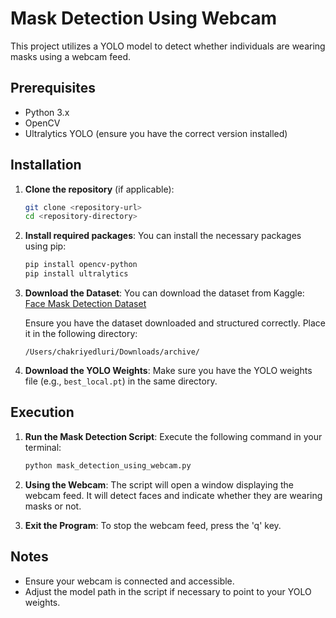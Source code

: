 # Mask Detection Using Webcam

This project utilizes a YOLO model to detect whether individuals are wearing masks using a webcam feed.

## Prerequisites

- Python 3.x
- OpenCV
- Ultralytics YOLO (ensure you have the correct version installed)

## Installation

1. **Clone the repository** (if applicable):
   ```bash
   git clone <repository-url>
   cd <repository-directory>
   ```

2. **Install required packages**:
   You can install the necessary packages using pip:
   ```bash
   pip install opencv-python
   pip install ultralytics
   ```

3. **Download the Dataset**:
   You can download the dataset from Kaggle:
   [Face Mask Detection Dataset](https://www.kaggle.com/datasets/andrewmvd/face-mask-detection)
   
   Ensure you have the dataset downloaded and structured correctly. Place it in the following directory:
   ```
   /Users/chakriyedluri/Downloads/archive/
   ```

4. **Download the YOLO Weights**:
   Make sure you have the YOLO weights file (e.g., `best_local.pt`) in the same directory.

## Execution

1. **Run the Mask Detection Script**:
   Execute the following command in your terminal:
   ```bash
   python mask_detection_using_webcam.py
   ```

2. **Using the Webcam**:
   The script will open a window displaying the webcam feed. It will detect faces and indicate whether they are wearing masks or not.

3. **Exit the Program**:
   To stop the webcam feed, press the 'q' key.

## Notes

- Ensure your webcam is connected and accessible.
- Adjust the model path in the script if necessary to point to your YOLO weights.
